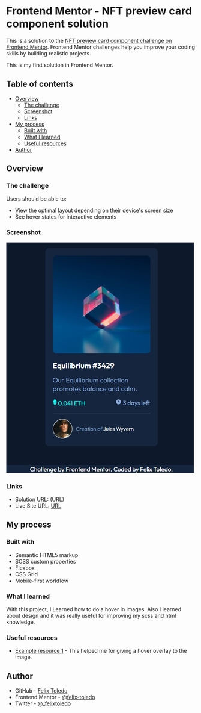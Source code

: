 # Frontend Mentor - NFT preview card component solution

This is a solution to the [NFT preview card component challenge on Frontend Mentor](https://www.frontendmentor.io/challenges/nft-preview-card-component-SbdUL_w0U). Frontend Mentor challenges help you improve your coding skills by building realistic projects. 

This is my first solution in Frontend Mentor.

## Table of contents

- [Overview](#overview)
  - [The challenge](#the-challenge)
  - [Screenshot](#screenshot)
  - [Links](#links)
- [My process](#my-process)
  - [Built with](#built-with)
  - [What I learned](#what-i-learned)
  - [Useful resources](#useful-resources)
- [Author](#author)


## Overview

### The challenge

Users should be able to:
- View the optimal layout depending on their device's screen size
- See hover states for interactive elements

### Screenshot

![](./screenshot.jpg)

### Links

- Solution URL: ([URL](https://github.com/felix-toledo/nft-challenge-frontendmentor))
- Live Site URL: [URL]([https://your-live-site-url.com](https://felix-toledo.github.io/nft-challenge-frontendmentor/))

## My process

### Built with

- Semantic HTML5 markup
- SCSS custom properties
- Flexbox
- CSS Grid
- Mobile-first workflow

### What I learned

With this project, I Learned how to do a hover in images. Also I learned about design and it was really useful for improving my scss and html knowledge.


### Useful resources

- [Example resource 1](https://www.w3schools.com/howto/tryit.asp?filename=tryhow_css_image_overlay_opacity) - This helped me for giving a hover overlay to the image.

## Author

- GitHub - [Felix Toledo](https://github.com/felix-toledo)
- Frontend Mentor - [@felix-toledo](https://www.frontendmentor.io/profile/felix-toledo)
- Twitter - [@_felixtoledo](https://www.twitter.com/_felixtoledo)

